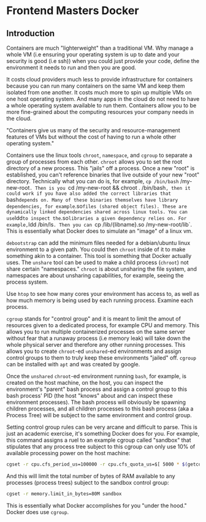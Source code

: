 # Frontend Masters Docker

## Introduction

Containers are much "lighterweight" than a traditional VM. Why manage a whole VM (i.e ensuring your operating system is up to date and your security is good (i.e ssh)) when you could just provide your code, define the environment it needs to run and then you are good.

It costs cloud providers much less to provide infrastructure for containers because you can run many containers on the same VM and keep them isolated from one another. It costs much more to spin up multiple VMs on one host operating system. And many apps in the cloud do not need to have a whole operating system available to run them. Containers allow you to be more fine-grained about the computing resources your company needs in the cloud.

"Containers give us many of the security and resource-management features of VMs but without the cost of having to run a whole other operating system."

Containers use the linux tools `chroot`, `namespace`, and `cgroup` to separate a group of processes from each other. `chroot` allows you to set the root directory of a new process. This "jails" off a process. Once a new "root" is established, you can't reference binaries that live outside of your new "root" directory. Technically what you can do is, for example, `cp /bin/bash` /my-new-root`. Then is you `cd /my-new-root && chroot . /bin/bash`, then it could work if you have also added the correct libraries that `bash` depends on. Many of these binaries themselves have library dependencies, for example `.so` files (shared object files). These are dynamically linked dependencies shared across linux tools. You can use `ldd` to inspect the `.so` libraries a given dependency relies on. For example, `ldd /bin/ls`. Then you can `cp /lib/{libname}.so /my-new-root/lib`. This is essentially what Docker does to simulate an "image" of a linux vm. 

`debootstrap` can add the minimum files needed for a debian/ubuntu linux environment to a given path. You could then `chroot` inside of it to make something akin to a container. This tool is something that Docker actually uses. The `unshare` tool can be used to make a child process (`chroot`) not share certain "namespaces." `chroot` is about unsharing the file system, and namespaces are about unsharing capabilities, for example, seeing the process system. 

Use `htop` to see how many cores your environment has access to, as well as how much memory is being used by each running process. Examine each process. 

`cgroup` stands for "control group" and it is meant to limit the amout of resources given to a dedicated process, for example CPU and memory. This allows you to run multiple containerized processes on the same server without fear that a runaway process (i.e memory leak) will take down the whole physical server and therefore any other running processes. This allows you to create `chroot`-ed `unshared`-ed environments and assign control groups to them to truly keep these environments "jailed" off. `cgroup` can be installed with `apt` and was created by google. 

Once the `unshared` `chroot`-ed environment running `bash`, for example, is created on the host machine, on the host, you can inspect the environment's "parent" bash process and assign a control group to this bash process' PID (the host "knows" about and can inspect these environment processes). The bash process will obviously be spawning children processes, and all children processes to this bash process (aka a Process Tree) will be subject to the same environment and control group. 

Setting control group rules can be very arcane and difficult to parse. This is just an academic exercise, it's something Docker does for you. For example, this command assigns a ruel to an example cgroup called "sandbox" that stipulates that any process tree subject to this cgroup can only use 10% of available processing power on the host machine: 

```bash
cgset -r cpu.cfs_period_us=100000 -r cpu.cfs_quota_us=$[ 5000 * $(getconf _NPROCESSORS_ONLN) ] sandbox
```

And this will limit the total number of bytes of RAM available to any processes (process trees) subject to the sandbox control group:

```bash
cgset -r memory.limit_in_bytes=80M sandbox
```

This is essentially what Docker accomplishes for you "under the hood." Docker does use `cgroup`.
